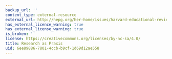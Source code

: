 ```yaml
---
backup_url: ''
content_type: external-resource
external_url: http://hepg.org/her-home/issues/harvard-educational-review-volume-56,-issue-3/herarticle/_488
has_external_licence_warning: true
has_external_license_warning: true
is_broken: ''
license: https://creativecommons.org/licenses/by-nc-sa/4.0/
title: Research as Praxis
uid: 6ee89886-7801-4ccb-b9cf-1d69d12ae558
---
```

